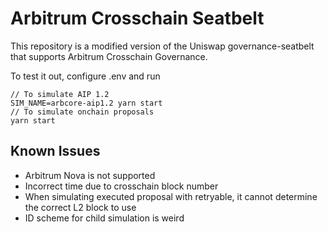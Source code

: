 # Arbitrum Crosschain Seatbelt

This repository is a modified version of the Uniswap governance-seatbelt that supports Arbitrum Crosschain Governance.

To test it out, configure .env and run 
```
// To simulate AIP 1.2
SIM_NAME=arbcore-aip1.2 yarn start
// To simulate onchain proposals
yarn start
```

## Known Issues

- Arbitrum Nova is not supported
- Incorrect time due to crosschain block number
- When simulating executed proposal with retryable, it cannot determine the correct L2 block to use
- ID scheme for child simulation is weird
